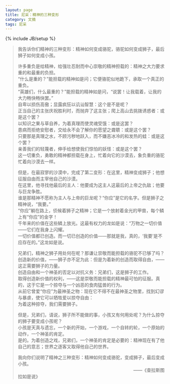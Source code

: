 ```yaml
---
layout: page
title: 尼采：精神的三种变形
category: 文摘
tags: 尼采
---
```

{% include JB/setup %}

>我告诉你们精神的三种变形：精神如何变成骆驼，骆驼如何变成狮子，最后狮子如何变成小孩。
>
>许多重负是给精神，给强壮忍耐而中心崇敬的精神担载的：精神之大力要求重的和最重的负担。  
>“什么是重的？”能担载的精神如是问；它便骆驼似地跪下，承取一个真正的重负。  
>“英雄们，什么最重的？”能担载的精神如是问，“说罢！让我载着，让我的大力畅快畅快罢。”  
>自卑以损伤高傲；显露疯狂以讥讪智慧：这个是不是呢？    
>正当自己的主张庆祝胜利时，而抛弃了这主张；爬上高山去挑拨诱惑者：或是这个罢？  
>以知识之果与草自养，为着真理而使灵魂受饿：或是这罢？  
>患病而拒绝安慰者，交给永不会了解你的愿望之聋聩：或是这个罢？  
>只要那是真理之水，不顾污秽地跃入，而不嫌恶冰冷的和发热的蛙：或是这个罢？  
>亲善我们的轻蔑者，伸手给想使我们惊怕的妖怪：或是这个罢？  
>这一切重负，勇敢的精神都担载在身上，忙着向它的沙漠去，象负重的骆驼忙着向沙漠去一样。  
>
>
>但是，在最寂寥的沙漠中，完成了第二变形：在这里，精神变成狮子；他想征服自由而主宰他自己的沙漠。  
>在这里，他寻找他最后的主人：他要成为这主人这最后的上帝之仇敌；他要与巨龙争胜。  
>谁是那精神不愿称为主人与上帝的巨龙呢？“你应”是它的名字。但是狮子之精神说，“我要。”  
>“你应”躺在路上，侦候着狮子之精神；它是一个放射着金光的甲兽，每个鳞上有“你应”的金字！   
>千年来的价值在这些鳞上放光。这最有权力的龙如是说：“万物之一切价值——它们在我身上闪耀。  
>一切价值都已创造。而一切已创造的价值——那就是我，真的，‘我要’是不应存在的。”这龙如是说。
>
>
>兄弟们，精神之狮子用处何在呢？那谦让崇敬而能担载的骆驼不已够了吗？  
>创造新的价值，——狮子亦不足为此：但是为着新的创造而取得自由，——这正需要狮子的力量。  
>创造自由和一个神圣的否定以对抗义务：兄弟们，这是狮子的工作。  
>取得创造新价值的权利，——这是崇敬而能担载的精神最可怕的征服。真的，这于它是一个掠夺与一个凶恶的食肉猛兽的行为。  
>从前它曾爱“你应”为最神圣之物：现在它不得不在最神圣之物里，找到幻谬与暴虐，使它可以牺牲爱以掠夺自由：  
>为着这种掠夺，我们需要狮子。   
>
>
>但是，兄弟们，请说，狮子所不能做的事，小孩又有何用处呢？为什么掠夺的狮子要变成小孩呢？  
>小孩是天真与遗忘，一个新的开始，一个游戏，一个自转的轮，一个原始的动作，一个神圣的肯定。  
>是的。为着创造之戏，兄弟们，一个神圣的肯定是必要的：精神现在有了他自己的意志；世界之逐客又取得他自己的世界。  
>
>我向你们说明了精神之三种变形：精神如何变成骆驼，变成狮子，最后变成小孩。    
>&emsp;&emsp;&emsp;&emsp;&emsp;&emsp;&emsp;&emsp;&emsp;&emsp;&emsp;&emsp;&emsp;&emsp;&emsp;&emsp;&emsp;&emsp;&emsp;&emsp;&emsp;&emsp;&emsp;&emsp;&emsp;&emsp;——《查拉斯图拉如是说》
